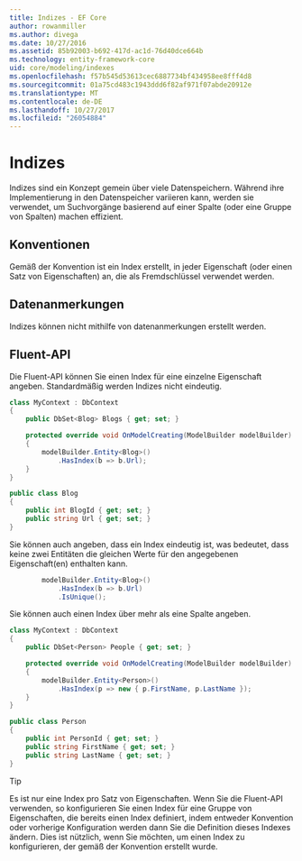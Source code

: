 ```yaml
---
title: Indizes - EF Core
author: rowanmiller
ms.author: divega
ms.date: 10/27/2016
ms.assetid: 85b92003-b692-417d-ac1d-76d40dce664b
ms.technology: entity-framework-core
uid: core/modeling/indexes
ms.openlocfilehash: f57b545d53613cec6887734bf434958ee8fff4d8
ms.sourcegitcommit: 01a75cd483c1943ddd6f82af971f07abde20912e
ms.translationtype: MT
ms.contentlocale: de-DE
ms.lasthandoff: 10/27/2017
ms.locfileid: "26054884"
---
```

# <a name="indexes"></a>Indizes

Indizes sind ein Konzept gemein über viele Datenspeichern. Während ihre Implementierung in den Datenspeicher variieren kann, werden sie verwendet, um Suchvorgänge basierend auf einer Spalte (oder eine Gruppe von Spalten) machen effizient.

## <a name="conventions"></a>Konventionen

Gemäß der Konvention ist ein Index erstellt, in jeder Eigenschaft (oder einen Satz von Eigenschaften) an, die als Fremdschlüssel verwendet werden.

## <a name="data-annotations"></a>Datenanmerkungen

Indizes können nicht mithilfe von datenanmerkungen erstellt werden.

## <a name="fluent-api"></a>Fluent-API

Die Fluent-API können Sie einen Index für eine einzelne Eigenschaft angeben. Standardmäßig werden Indizes nicht eindeutig.

<!-- [!code-csharp[Main](samples/core/Modeling/FluentAPI/Samples/Index.cs?highlight=7,8)] -->
``` csharp
class MyContext : DbContext
{
    public DbSet<Blog> Blogs { get; set; }

    protected override void OnModelCreating(ModelBuilder modelBuilder)
    {
        modelBuilder.Entity<Blog>()
            .HasIndex(b => b.Url);
    }
}

public class Blog
{
    public int BlogId { get; set; }
    public string Url { get; set; }
}
```

Sie können auch angeben, dass ein Index eindeutig ist, was bedeutet, dass keine zwei Entitäten die gleichen Werte für den angegebenen Eigenschaft(en) enthalten kann.

<!-- [!code-csharp[Main](samples/core/Modeling/FluentAPI/Samples/IndexUnique.cs?highlight=3)] -->
``` csharp
        modelBuilder.Entity<Blog>()
            .HasIndex(b => b.Url)
            .IsUnique();
```

Sie können auch einen Index über mehr als eine Spalte angeben.

<!-- [!code-csharp[Main](samples/core/Modeling/FluentAPI/Samples/IndexComposite.cs?highlight=7,8)] -->
``` csharp
class MyContext : DbContext
{
    public DbSet<Person> People { get; set; }

    protected override void OnModelCreating(ModelBuilder modelBuilder)
    {
        modelBuilder.Entity<Person>()
            .HasIndex(p => new { p.FirstName, p.LastName });
    }
}

public class Person
{
    public int PersonId { get; set; }
    public string FirstName { get; set; }
    public string LastName { get; set; }
}
```

> [!TIP]  
> Es ist nur eine Index pro Satz von Eigenschaften. Wenn Sie die Fluent-API verwenden, so konfigurieren Sie einen Index für eine Gruppe von Eigenschaften, die bereits einen Index definiert, indem entweder Konvention oder vorherige Konfiguration werden dann Sie die Definition dieses Indexes ändern. Dies ist nützlich, wenn Sie möchten, um einen Index zu konfigurieren, der gemäß der Konvention erstellt wurde.

